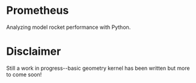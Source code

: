 # Prometheus
Analyzing model rocket performance with Python.

# Disclaimer
Still a work in progress--basic geometry kernel has been written but more to come soon!